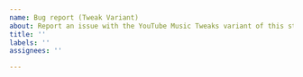 ```yaml
---
name: Bug report (Tweak Variant)
about: Report an issue with the YouTube Music Tweaks variant of this style, found on Userstyles.world
title: ''
labels: ''
assignees: ''

---
```

